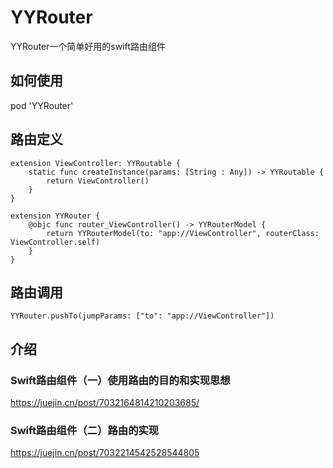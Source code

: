 # YYRouter
YYRouter一个简单好用的swift路由组件



## 如何使用

pod 'YYRouter'



## 路由定义

```Sw
extension ViewController: YYRoutable {
    static func createInstance(params: [String : Any]) -> YYRoutable {
        return ViewController()
    }
}

extension YYRouter {
    @objc func router_ViewController() -> YYRouterModel {
        return YYRouterModel(to: "app://ViewController", routerClass: ViewController.self)
    }
}
```

## 路由调用

```Sw
YYRouter.pushTo(jumpParams: ["to": "app://ViewController"])
```


## 介绍
###  Swift路由组件（一）使用路由的目的和实现思想

https://juejin.cn/post/7032164814210203685/

### Swift路由组件（二）路由的实现

https://juejin.cn/post/7032214542528544805
